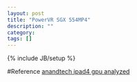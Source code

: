 ```yaml
---
layout: post
title: "PowerVR SGX 554MP4"
description: ""
category: 
tags: []
---
```

{% include JB/setup %}

#Reference
[anandtech ipad4 gpu analyzed](http://www.anandtech.com/show/6426/ipad-4-gpu-performance-analyzed-powervr-sgx-554mp4-under-the-hood)